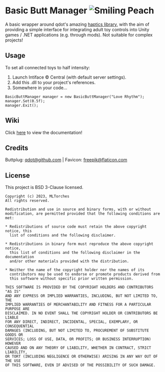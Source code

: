 
# Basic Butt Manager ![Smiling Peach](https://camo.githubusercontent.com/82d932c73232f2fa5afaad48b74c5c16d659ba1a138b56e6965777356370c025/68747470733a2f2f6d6c746f72636865732e6769746875622e696f2f4261736963427574744d616e616765722f7265736f75726365732f66617669636f6e32342e706e67)

A basic wrapper around qdot's amazing [haptics library](https://github.com/buttplugio/buttplug-csharp), with the aim of providing a simple interface for integrating adult toy controls into Unity games / .NET applications (e.g. through mods). Not suitable for complex projects!

## Usage

To set all connected toys to half intensity:

1. Launch Intiface :copyright: Central (with default server settings).
2. Add this .dll to your project's references.
3. Somewhere in your code...

```
BasicButtManager manager = new BasicButtManager("Love Rhythm");
manager.Set(0.5f);
manager.Exit();
```

## Wiki
Click [here](https://mltorches.github.io/BasicButtManager/api/BasicButtManager.BasicButtManager.html) to view the documentation!

## Credits
Buttplug: [qdot@github.com](https://github.com/qdot) | Favicon: [freepik@flaticon.com](https://www.flaticon.com/authors/frdmn) <br/>

## License

This project is BSD 3-Clause licensed.

```text
Copyright (c) 2023, MLTorches
All rights reserved.

Redistribution and use in source and binary forms, with or without
modification, are permitted provided that the following conditions are met:

* Redistributions of source code must retain the above copyright notice, this
  list of conditions and the following disclaimer.

* Redistributions in binary form must reproduce the above copyright notice,
  this list of conditions and the following disclaimer in the documentation
  and/or other materials provided with the distribution.

* Neither the name of the copyright holder nor the names of its
  contributors may be used to endorse or promote products derived from
  this software without specific prior written permission.

THIS SOFTWARE IS PROVIDED BY THE COPYRIGHT HOLDERS AND CONTRIBUTORS "AS IS"
AND ANY EXPRESS OR IMPLIED WARRANTIES, INCLUDING, BUT NOT LIMITED TO, THE
IMPLIED WARRANTIES OF MERCHANTABILITY AND FITNESS FOR A PARTICULAR PURPOSE ARE
DISCLAIMED. IN NO EVENT SHALL THE COPYRIGHT HOLDER OR CONTRIBUTORS BE LIABLE
FOR ANY DIRECT, INDIRECT, INCIDENTAL, SPECIAL, EXEMPLARY, OR CONSEQUENTIAL
DAMAGES (INCLUDING, BUT NOT LIMITED TO, PROCUREMENT OF SUBSTITUTE GOODS OR
SERVICES; LOSS OF USE, DATA, OR PROFITS; OR BUSINESS INTERRUPTION) HOWEVER
CAUSED AND ON ANY THEORY OF LIABILITY, WHETHER IN CONTRACT, STRICT LIABILITY,
OR TORT (INCLUDING NEGLIGENCE OR OTHERWISE) ARISING IN ANY WAY OUT OF THE USE
OF THIS SOFTWARE, EVEN IF ADVISED OF THE POSSIBILITY OF SUCH DAMAGE.
```